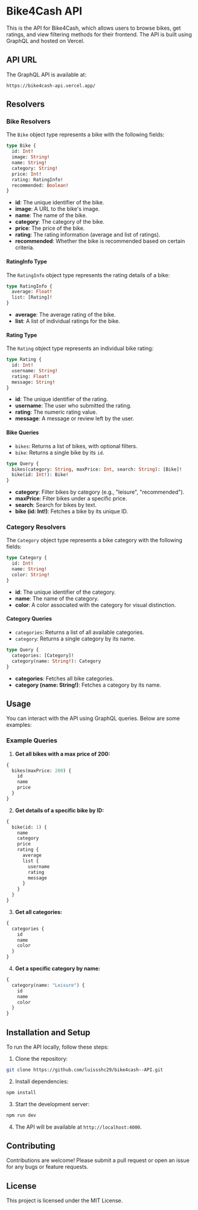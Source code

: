 # Bike4Cash API

This is the API for Bike4Cash, which allows users to browse bikes, get ratings, and view filtering methods for their frontend. The API is built using GraphQL and hosted on Vercel.

## API URL

The GraphQL API is available at:

```
https://bike4cash-api.vercel.app/
```

## Resolvers

### Bike Resolvers

The `Bike` object type represents a bike with the following fields:

```graphql
type Bike {
  id: Int!
  image: String!
  name: String!
  category: String!
  price: Int!
  rating: RatingInfo!
  recommended: Boolean!
}
```

- **id**: The unique identifier of the bike.
- **image**: A URL to the bike's image.
- **name**: The name of the bike.
- **category**: The category of the bike.
- **price**: The price of the bike.
- **rating**: The rating information (average and list of ratings).
- **recommended**: Whether the bike is recommended based on certain criteria.

#### RatingInfo Type

The `RatingInfo` object type represents the rating details of a bike:

```graphql
type RatingInfo {
  average: Float!
  list: [Rating]!
}
```

- **average**: The average rating of the bike.
- **list**: A list of individual ratings for the bike.

#### Rating Type

The `Rating` object type represents an individual bike rating:

```graphql
type Rating {
  id: Int!
  username: String!
  rating: Float!
  message: String!
}
```

- **id**: The unique identifier of the rating.
- **username**: The user who submitted the rating.
- **rating**: The numeric rating value.
- **message**: A message or review left by the user.

#### Bike Queries

- `bikes`: Returns a list of bikes, with optional filters.
- `bike`: Returns a single bike by its `id`.

```graphql
type Query {
  bikes(category: String, maxPrice: Int, search: String): [Bike]!
  bike(id: Int!): Bike!
}
```

- **category**: Filter bikes by category (e.g., "leisure", "recommended").
- **maxPrice**: Filter bikes under a specific price.
- **search**: Search for bikes by text.
- **bike (id: Int!)**: Fetches a bike by its unique ID.

### Category Resolvers

The `Category` object type represents a bike category with the following fields:

```graphql
type Category {
  id: Int!
  name: String!
  color: String!
}
```

- **id**: The unique identifier of the category.
- **name**: The name of the category.
- **color**: A color associated with the category for visual distinction.

#### Category Queries

- `categories`: Returns a list of all available categories.
- `category`: Returns a single category by its name.

```graphql
type Query {
  categories: [Category]!
  category(name: String!): Category
}
```

- **categories**: Fetches all bike categories.
- **category (name: String!)**: Fetches a category by its name.

## Usage

You can interact with the API using GraphQL queries. Below are some examples:

### Example Queries

1. **Get all bikes with a max price of 200:**

```graphql
{
  bikes(maxPrice: 200) {
    id
    name
    price
  }
}
```

2. **Get details of a specific bike by ID:**

```graphql
{
  bike(id: 1) {
    name
    category
    price
    rating {
      average
      list {
        username
        rating
        message
      }
    }
  }
}
```

3. **Get all categories:**

```graphql
{
  categories {
    id
    name
    color
  }
}
```

4. **Get a specific category by name:**

```graphql
{
  category(name: "Leisure") {
    id
    name
    color
  }
}
```

## Installation and Setup

To run the API locally, follow these steps:

1. Clone the repository:

```bash
git clone https://github.com/luissshc29/bike4cash--API.git
```

2. Install dependencies:

```bash
npm install
```

3. Start the development server:

```bash
npm run dev
```

4. The API will be available at `http://localhost:4000`.

## Contributing

Contributions are welcome! Please submit a pull request or open an issue for any bugs or feature requests.

## License

This project is licensed under the MIT License.
